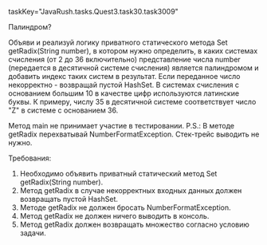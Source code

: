 taskKey="JavaRush.tasks.Quest3.task30.task3009"

Палиндром?

Объяви и реализуй логику приватного статического метода Set<Integer> getRadix(String number), в
котором нужно определить, в каких системах счисления (от 2 до 36 включительно) представление числа number
(передается в десятичной системе счисления) является палиндромом и добавить индекс таких систем в результат.
Если переданное число некорректно - возвращай пустой HashSet.
В системах счисления с основанием большим 10 в качестве цифр используются латинские буквы. К примеру, числу
35 в десятичной системе соответствует число "Z" в системе с основанием 36.

Метод main не принимает участие в тестировании.
P.S.: В методе getRadix перехватывай NumberFormatException. Стек-трейс выводить не нужно.


Требования:
1.	Необходимо объявить приватный статический метод Set<Integer> getRadix(String number).
2.	Метод getRadix в случае некорректных входных данных должен возвращать пустой HashSet.
3.	Методе getRadix не должен бросать NumberFormatException.
4.	Метод getRadix не должен ничего выводить в консоль.
5.	Метод getRadix должен возвращать множество согласно условию задачи.


